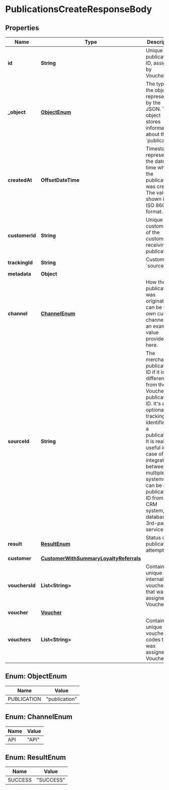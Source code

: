 

# PublicationsCreateResponseBody


## Properties

| Name | Type | Description |
|------------ | ------------- | ------------- |
|**id** | **String** | Unique publication ID, assigned by Voucherify. |
|**_object** | [**ObjectEnum**](#ObjectEnum) | The type of the object represented by the JSON. This object stores information about the &#x60;publication&#x60;. |
|**createdAt** | **OffsetDateTime** | Timestamp representing the date and time when the publication was created. The value is shown in the ISO 8601 format. |
|**customerId** | **String** | Unique customer ID of the customer receiving the publication. |
|**trackingId** | **String** | Customer&#39;s &#x60;source_id&#x60;. |
|**metadata** | **Object** |  |
|**channel** | [**ChannelEnum**](#ChannelEnum) | How the publication was originated. It can be your own custom channel or an example value provided here. |
|**sourceId** | **String** | The merchant’s publication ID if it is different from the Voucherify publication ID. It&#39;s an optional tracking identifier of a publication. It is really useful in case of an integration between multiple systems. It can be a publication ID from a CRM system, database or 3rd-party service.  |
|**result** | [**ResultEnum**](#ResultEnum) | Status of the publication attempt. |
|**customer** | [**CustomerWithSummaryLoyaltyReferrals**](CustomerWithSummaryLoyaltyReferrals.md) |  |
|**vouchersId** | **List&lt;String&gt;** | Contains the unique internal voucher ID that was assigned by Voucherify. |
|**voucher** | [**Voucher**](Voucher.md) |  |
|**vouchers** | **List&lt;String&gt;** | Contains the unique voucher codes that was assigned by Voucherify. |



## Enum: ObjectEnum

| Name | Value |
|---- | -----|
| PUBLICATION | &quot;publication&quot; |



## Enum: ChannelEnum

| Name | Value |
|---- | -----|
| API | &quot;API&quot; |



## Enum: ResultEnum

| Name | Value |
|---- | -----|
| SUCCESS | &quot;SUCCESS&quot; |



